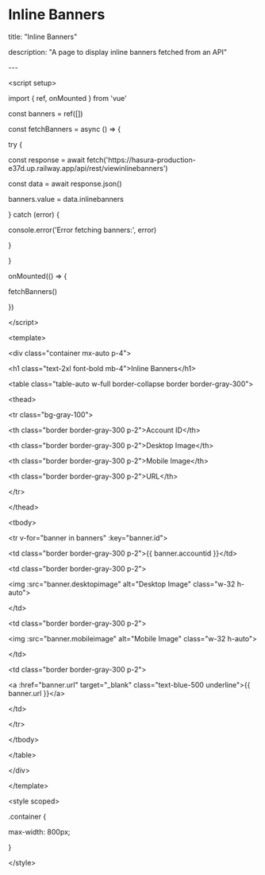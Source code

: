 # Inline Banners

title: "Inline Banners"

description: "A page to display inline banners fetched from an API"

\---

\<script setup>

import { ref, onMounted } from 'vue'

const banners = ref(\[])

const fetchBanners = async () => {

try {

const response = await fetch('https\://hasura-production-e37d.up.railway.app/api/rest/viewinlinebanners')

const data = await response.json()

banners.value = data.inlinebanners

} catch (error) {

console.error('Error fetching banners:', error)

}

}

onMounted(() => {

fetchBanners()

})

\</script>

\<template>

\<div class="container mx-auto p-4">

\<h1 class="text-2xl font-bold mb-4">Inline Banners\</h1>

\<table class="table-auto w-full border-collapse border border-gray-300">

\<thead>

\<tr class="bg-gray-100">

\<th class="border border-gray-300 p-2">Account ID\</th>

\<th class="border border-gray-300 p-2">Desktop Image\</th>

\<th class="border border-gray-300 p-2">Mobile Image\</th>

\<th class="border border-gray-300 p-2">URL\</th>

\</tr>

\</thead>

\<tbody>

\<tr v-for="banner in banners" \:key="banner.id">

\<td class="border border-gray-300 p-2">{{ banner.accountid }}\</td>

\<td class="border border-gray-300 p-2">

\<img \:src="banner.desktopimage" alt="Desktop Image" class="w-32 h-auto">

\</td>

\<td class="border border-gray-300 p-2">

\<img \:src="banner.mobileimage" alt="Mobile Image" class="w-32 h-auto">

\</td>

\<td class="border border-gray-300 p-2">

\<a \:href="banner.url" target="\_blank" class="text-blue-500 underline">{{ banner.url }}\</a>

\</td>

\</tr>

\</tbody>

\</table>

\</div>

\</template>

\<style scoped>

.container {

max-width: 800px;

}

\</style>
